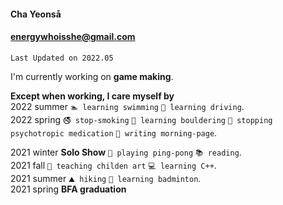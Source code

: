#### Cha Yeonså
#### energywhoisshe@gmail.com

```
Last Updated on 2022.05
```

I'm currently working on **game making**.

**Except when working, I care myself by**  
2022 summer `🏊 learning swimming` `🚥 learning driving`.  
2022 spring `🚭 stop-smoking` `🧗 learning bouldering` `💊 stopping psychotropic medication` `📝 writing morning-page`.  

2021 winter __Solo Show__ `🏓 playing ping-pong` `📚 reading`.   
2021 fall  `🎨 teaching childen art` `💻 learning C++`.   
2021 summer `⛰ hiking` `🏸 learning badminton`.   
2021 spring __BFA graduation__

<!--
**energywhoisshe/energywhoisshe** is a ✨ _special_ ✨ repository because its `README.md` (this file) appears on your GitHub profile.

Here are some ideas to get you started:

- 🔭 I’m currently working on ...
- 🌱 I’m currently learning ...
- 👯 I’m looking to collaborate on ...
- 🤔 I’m looking for help with ...
- 💬 Ask me about ...
- 📫 How to reach me: ...
- 😄 Pronouns: ...
- ⚡ Fun fact: ...
-->
